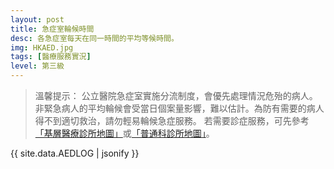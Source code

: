 ```yaml
---
layout: post
title: 急症室輪候時間
desc: 各急症室每天在同一時間的平均等候時間。
img: HKAED.jpg
tags: [醫療服務實況]
level: 第三級
---
```


> 溫馨提示：
> 公立醫院急症室實施分流制度，會優先處理情況危殆的病人。非緊急病人的平均輪候會受當日個案量影響，難以估計。為防有需要的病人得不到適切救治，請勿輕易輪候急症服務。
> 若需要診症服務，可先參考[「基層醫療診所地圖」](../PC-Doctor-List/)或[「普通科診所地圖」](../GOPC-List/)。

<script src="https://cdnjs.cloudflare.com/ajax/libs/jquery/3.1.0/jquery.min.js"></script>
<script src="https://cdnjs.cloudflare.com/ajax/libs/jquery-sheetrock/1.1.4/dist/sheetrock.min.js"></script>
<script src="https://cdnjs.cloudflare.com/ajax/libs/moment.js/2.20.1/moment.min.js"></script>
<script src="https://cdnjs.cloudflare.com/ajax/libs/moment.js/2.20.1/locale/zh-hk.js"></script>
<script src="https://cdnjs.cloudflare.com/ajax/libs/Chart.js/2.7.3/Chart.js"></script>

<div id="charts">
</div>
<div id="hidden-charts" style="display: none;">
	<div id="chart-container" style="position: relative; height:200px;"><canvas id="chart" height="300" width="600"></canvas></div>
</div>
  
<script>  
function createMatrix(N, M) {
    var matrix = new Array(N); // Array with initial size of N, not fixed!

    for (var i = 0; i < N; ++i) {
        matrix[i] = new Array(M);
    }

    return matrix;
}

var labels = [];
var dataMap = createMatrix(20, 24);

var ctx = document.getElementById("chart").getContext("2d");

function updateChart(error, options, response) {
    if (!response.rows) {
        return;
    }
    for (var i = 1; i < response.rows.length; i++) {
        for (var j = 0; j < response.rows[i].cellsArray.length; j++) {
            if (j == 0) {
                labels.push(response.rows[i].cellsArray[0]);
            } else {
                dataMap[j - 1][i - 1] = response.rows[i].cellsArray[j];
            }
        }
    }

    for (var i = 0; i < 4; i++) {
        var hosp = response.rows[0].cellsArray[i + 1];

        var itm = document.getElementById("chart-container");
        var clone = itm.cloneNode(true);
        clone.id = "clone";
        var newClone = document.getElementById("charts").appendChild(clone);
        var chart = new Chart(newClone.firstChild.getContext("2d"), {
    type: 'bar',
    options: {
        responsive: true,
        maintainAspectRatio: false,
        title: {
            display: true,
            text: hosp + ' 急症科輪候時間'
        },
        tooltips: {
	        mode: 'x',
            callbacks: {
				title: null
			}
        },
        scales: {
            xAxes: [{
                type: "time",
                time: {
                    unit: 'hour',
                    round: 'hour',
                    displayFormats: {
                        hour: 'H'
                    }
                },
                stacked: true,
                categoryPercentage: 1.0,		
                ticks: {
                    fixedStepSize: 3
                },
		        gridLines: {
		            display:false,
		        }
            }],
            yAxes: [{
                scaleLabel: {
                    display: true,
                    labelString: '預計等候時間（小時）'
                },
		        stacked: false,                
		        gridLines: {
		            display:false,
		        },
                ticks: {
                    min: 0,
                    max: 8,
                    fixedStepSize: 2
                }
            }]
        },
	categoryPercentage: 1,
	
    }
});
        chart.config.data = {};
        chart.config.data.datasets = new Array(2);
        chart.config.data.datasets[0] = {};
        chart.config.data.datasets[0].data = dataMap[i];
        chart.config.data.datasets[0].label = moment(response.rows[0].cellsArray[i + 1], 'H', 'en');
        chart.config.data.datasets[0].type = 'bar';
        chart.config.data.datasets[1] = {};
        chart.config.data.datasets[1].data = [3];        
        chart.config.data.datasets[1].label = [moment('14', 'H', 'en')];
        chart.config.data.datasets[0].type = 'bar';
        chart.config.data.labels = labels;
        chart.config.options.tooltips.callbacks.title = function(tooltipItems, data) {
					// Pick first xLabel for now
					var title = '';
					var labels = data.labels;
					var labelCount = labels ? labels.length : 0;

					if (tooltipItems.length > 0) {
						var item = tooltipItems[0];

						if (item.xLabel) {
							//title = moment(item.xLabel, 'H', 'en').locale('zh_cn').format('LT');
						} else if (labelCount > 0 && item.index < labelCount) {
							title = labels[item.index];
						}
					}

					return title;
				};
        chart.config.options.tooltips.callbacks.label = function(tooltipItem, data) {
                    var label = data.datasets[tooltipItem.datasetIndex].label || '';

                    if (label) {
                        label += ': ';
                    }
                    label += '約等候 ' + Math.round(tooltipItem.yLabel) + '小時';
                    return label;
				};
		console.log(chart.config);
        chart.update();

    }
}

var mySpreadsheet = 'https://docs.google.com/spreadsheets/d/1gMSLNwy160WN4kFq1kwNY1k0gEmwaQ_yfQG4MeXlaa0/edit#gid=0';
sheetrock({
    url: mySpreadsheet,
    callback: updateChart
});
</script>
 
{{ site.data.AEDLOG | jsonify }}
